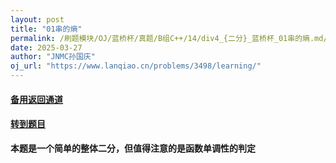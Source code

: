 ```yaml
---
layout: post
title: "01串的熵"
permalink: /刷题模块/OJ/蓝桥杯/真题/B组C++/14/div4_{二分}_蓝桥杯_01串的熵.md/
date: 2025-03-27
author: "JNMC孙国庆"
oj_url: "https://www.lanqiao.cn/problems/3498/learning/"
---
```


#### [备用返回通道](../../README.md)
#### [转到题目](https://www.lanqiao.cn/problems/3498/learning/)
**本题是一个简单的整体二分，但值得注意的是函数单调性的判定**